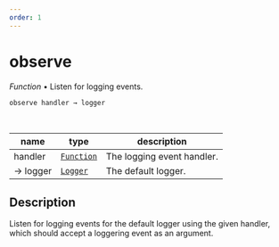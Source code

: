 ```yaml
---
order: 1
---
```

# observe

_Function_ &bull; Listen for logging events.

<pre><code>observe handler &rarr; logger</code></pre>
<br>

| name | type | description |
|------|------|-------------|
|handler|[`Function`][Function]|The logging event handler.|
|&rarr; logger|[`Logger`][Logger]|The default logger.|


## Description

Listen for logging events for the default logger using the given handler, which should accept a loggering event as an argument.


[Function]: https://developer.mozilla.org/en-US/docs/Web/JavaScript/Reference/Global_Objects/Function
[Logger]: /reference/types/logger/index.md